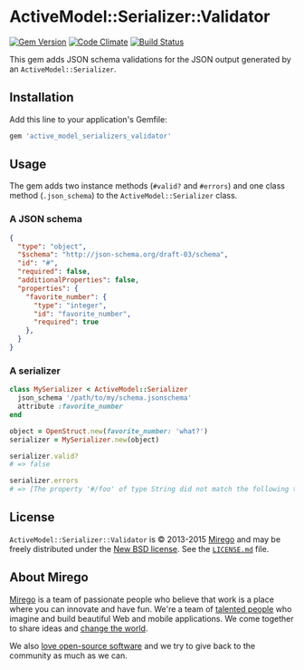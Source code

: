 # ActiveModel::Serializer::Validator

[![Gem Version](http://img.shields.io/gem/v/active_model_serializers_validator.svg)](https://rubygems.org/gems/active_model_serializers_validator)
[![Code Climate](http://img.shields.io/codeclimate/github/mirego/active_model_serializers_validator.svg)](https://codeclimate.com/github/mirego/active_model_serializers_validator)
[![Build Status](http://img.shields.io/travis/mirego/active_model_serializers_validator.svg)](https://travis-ci.org/mirego/active_model_serializers_validator)

This gem adds JSON schema validations for the JSON output generated by an `ActiveModel::Serializer`.

## Installation

Add this line to your application's Gemfile:

```ruby
gem 'active_model_serializers_validator'
```

## Usage

The gem adds two instance methods (`#valid?` and `#errors`) and one class method (`.json_schema`) to the `ActiveModel::Serializer` class.

### A JSON schema

```json
{
  "type": "object",
  "$schema": "http://json-schema.org/draft-03/schema",
  "id": "#",
  "required": false,
  "additionalProperties": false,
  "properties": {
    "favorite_number": {
      "type": "integer",
      "id": "favorite_number",
      "required": true
    },
  }
}
```

### A serializer

```ruby
class MySerializer < ActiveModel::Serializer
  json_schema '/path/to/my/schema.jsonschema'
  attribute :favorite_number
end

object = OpenStruct.new(favorite_number: 'what?')
serializer = MySerializer.new(object)

serializer.valid?
# => false

serializer.errors
# => [The property '#/foo' of type String did not match the following type: integer in schema /path/to/my/schema.jsonschema]
```

## License

`ActiveModel::Serializer::Validator` is © 2013-2015 [Mirego](http://www.mirego.com) and may be freely distributed under the [New BSD license](http://opensource.org/licenses/BSD-3-Clause).  See the [`LICENSE.md`](https://github.com/mirego/active_model_serializers_validator/blob/master/LICENSE.md) file.

## About Mirego

[Mirego](http://mirego.com) is a team of passionate people who believe that work is a place where you can innovate and have fun. We're a team of [talented people](http://life.mirego.com) who imagine and build beautiful Web and mobile applications. We come together to share ideas and [change the world](http://mirego.org).

We also [love open-source software](http://open.mirego.com) and we try to give back to the community as much as we can.
